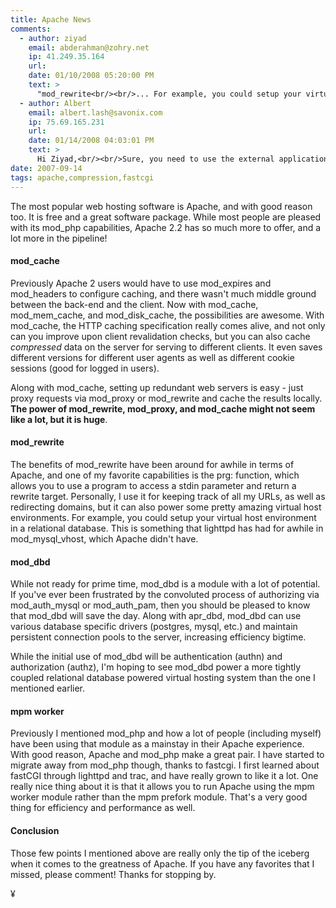 ```yaml
---
title: Apache News
comments:
  - author: ziyad
    email: abderahman@zohry.net
    ip: 41.249.35.164
    url:
    date: 01/10/2008 05:20:00 PM
    text: >
      "mod_rewrite<br/><br/>... For example, you could setup your virtual host environment in a relational database. This is something that lighttpd has had for awhile in mod_mysql_vhost, which Apache didn’t have."<br/><br/>Can you explain please how to do that?<br/><br/>Greets.
  - author: Albert
    email: albert.lash@savonix.com
    ip: 75.69.165.231
    url:
    date: 01/14/2008 04:03:01 PM
    text: >
      Hi Ziyad,<br/><br/>Sure, you need to use the external application feature of mod_rewrite, which can start and run a perl script (or php, or python, or ruby) which would connect to a rdbms and return the vhosting information. Hope that helps...
date: 2007-09-14
tags: apache,compression,fastcgi
---
```

The most popular web hosting software is Apache, and with good reason too. It is free and a great software package. While most people are pleased with its mod_php capabilities, Apache 2.2 has so much more to offer, and a lot more in the pipeline!

#### mod_cache

Previously Apache 2 users would have to use mod_expires and mod_headers to configure caching, and there wasn't much middle ground between the back-end and the client. Now with mod_cache, mod_mem_cache, and mod_disk_cache, the possibilities are awesome. With mod_cache, the HTTP caching specification really comes alive, and not only can you improve upon client revalidation checks, but you can also cache <em>compressed</em> data on the server for serving to different clients. It even saves different versions for different user agents as well as different cookie sessions (good for logged in users).

Along with mod_cache, setting up redundant web servers is easy - just proxy requests via mod_proxy or mod_rewrite and cache the results locally. <strong>The power of mod_rewrite, mod_proxy, and mod_cache might not seem like a lot, but it is huge</strong>.

#### mod_rewrite

The benefits of mod_rewrite have been around for awhile in terms of Apache, and one of my favorite capabilities is the prg: function, which allows you to use a program to access a stdin parameter and return a rewrite target. Personally, I use it for keeping track of all my URLs, as well as redirecting domains, but it can also power some pretty amazing virtual host environments. For example, you could setup your virtual host environment in a relational database. This is something that lighttpd has had for awhile in mod_mysql_vhost, which Apache didn't have.

#### mod_dbd

While not ready for prime time, mod_dbd is a module with a lot of potential. If you've ever been frustrated by the convoluted process of authorizing via mod_auth_mysql or mod_auth_pam, then you should be pleased to know that mod_dbd will save the day. Along with apr_dbd, mod_dbd can use various database specific drivers (postgres, mysql, etc.) and maintain persistent connection pools to the server, increasing efficiency bigtime.

While the initial use of mod_dbd will be authentication (authn) and authorization (authz), I'm hoping to see mod_dbd power a more tightly coupled relational database powered virtual hosting system than the one I mentioned earlier.

#### mpm worker

Previously I mentioned mod_php and how a lot of people (including myself) have been using that module as a mainstay in their Apache experience. With good reason, Apache and mod_php make a great pair. I have started to migrate away from mod_php though, thanks to fastcgi. I first learned about fastCGI through lighttpd and trac, and have really grown to like it a lot. One really nice thing about it is that it allows you to run Apache using the mpm worker module rather than the mpm prefork module. That's a very good thing for efficiency and performance as well.

#### Conclusion

Those few points I mentioned above are really only the tip of the iceberg when it comes to the greatness of Apache. If you have any favorites that I missed, please comment! Thanks for stopping by.

¥

